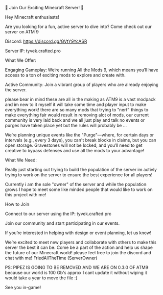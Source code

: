 🚀 Join Our Exciting Minecraft Server! 🚀

Hey Minecraft enthusiasts!

Are you looking for a fun, active server to dive into? Come check out our server on ATM 9

Discord: https://discord.gg/GVtY9YcASR

Server IP: tyvek.crafted.pro

What We Offer:

Engaging Gameplay: We’re running All the Mods 9, which means you’ll have access to a ton of exciting mods to explore and create with.

Active Community: Join a vibrant group of players who are already enjoying the server.

please bear in mind these are all in the making as ATM9 is a vast modpack and im new to it myself it will take some time and player input to make everything work! there are so many mods that trying to "nerf" things to make everything fair would result in removing alot of mods, our current community is very laid back and we all just play and talk no events or purges have taken place yet but the rules will probably be ...

We’re planning unique events like the "Purge"—where, for certain days or intervals (e.g., every 3 days), you can't break blocks in claims, but you can open storage. Gravestones will not be locked, and you’ll need to get creative to bypass defenses and use all the mods to your advantage!

What We Need:

Really just starting out trying to build the population of the server im activly trying to work on the server to ensure the best experience for all players!

Currently i am the sole "owner" of the server and while the population grows I hope to meet some like minded people that would like to work on this project with me!

How to Join

Connect to our server using the IP: tyvek.crafted.pro

Join our community and start participating in our events.

If you’re interested in helping with design or event planning, let us know!

We’re excited to meet new players and collaborate with others to make this server the best it can be. Come be a part of the action and help us shape the future of our Minecraft world! please feel free to join the discord and chat with me! FriedAllTheTime (ServerOwner)

PS: PIPEZ IS GOING TO BE REMOVED AND WE ARE ON 0.3.0 OF ATM9 because our world is 100 Gb's approx I cant update it without wiping it would take a year to move the file :(

See you in-game!
